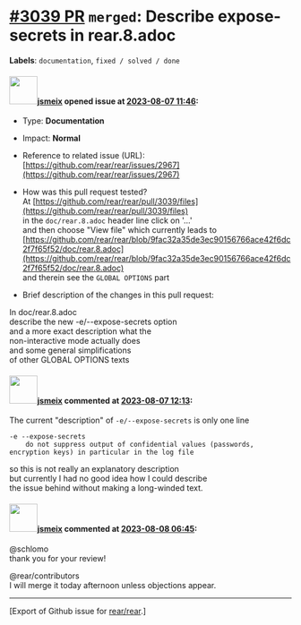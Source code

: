 [\#3039 PR](https://github.com/rear/rear/pull/3039) `merged`: Describe expose-secrets in rear.8.adoc
====================================================================================================

**Labels**: `documentation`, `fixed / solved / done`

#### <img src="https://avatars.githubusercontent.com/u/1788608?u=925fc54e2ce01551392622446ece427f51e2f0ce&v=4" width="50">[jsmeix](https://github.com/jsmeix) opened issue at [2023-08-07 11:46](https://github.com/rear/rear/pull/3039):

-   Type: **Documentation**

-   Impact: **Normal**

-   Reference to related issue (URL):  
    [https://github.com/rear/rear/issues/2967](https://github.com/rear/rear/issues/2967)

-   How was this pull request tested?  
    At
    [https://github.com/rear/rear/pull/3039/files](https://github.com/rear/rear/pull/3039/files)  
    in the `doc/rear.8.adoc` header line click on '...'  
    and then choose "View file" which currently leads to  
    [https://github.com/rear/rear/blob/9fac32a35de3ec90156766ace42f6dc2f7f65f52/doc/rear.8.adoc](https://github.com/rear/rear/blob/9fac32a35de3ec90156766ace42f6dc2f7f65f52/doc/rear.8.adoc)  
    and therein see the `GLOBAL OPTIONS` part

-   Brief description of the changes in this pull request:

In doc/rear.8.adoc  
describe the new -e/--expose-secrets option  
and a more exact description what the  
non-interactive mode actually does  
and some general simplifications  
of other GLOBAL OPTIONS texts

#### <img src="https://avatars.githubusercontent.com/u/1788608?u=925fc54e2ce01551392622446ece427f51e2f0ce&v=4" width="50">[jsmeix](https://github.com/jsmeix) commented at [2023-08-07 12:13](https://github.com/rear/rear/pull/3039#issuecomment-1667743054):

The current "description" of `-e/--expose-secrets` is only one line

    -e --expose-secrets
        do not suppress output of confidential values (passwords, encryption keys) in particular in the log file

so this is not really an explanatory description  
but currently I had no good idea how I could describe  
the issue behind without making a long-winded text.

#### <img src="https://avatars.githubusercontent.com/u/1788608?u=925fc54e2ce01551392622446ece427f51e2f0ce&v=4" width="50">[jsmeix](https://github.com/jsmeix) commented at [2023-08-08 06:45](https://github.com/rear/rear/pull/3039#issuecomment-1669002816):

@schlomo  
thank you for your review!

@rear/contributors  
I will merge it today afternoon unless objections appear.

------------------------------------------------------------------------

\[Export of Github issue for
[rear/rear](https://github.com/rear/rear).\]
